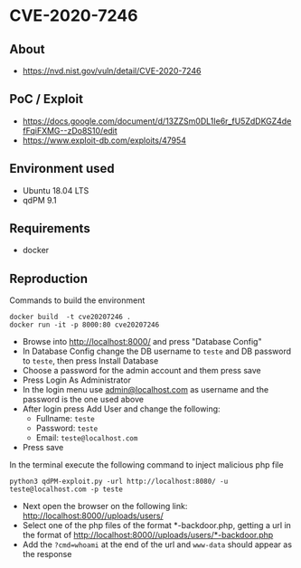 # CVE-2020-7246

## About
* <https://nvd.nist.gov/vuln/detail/CVE-2020-7246>


## PoC / Exploit
 * <https://docs.google.com/document/d/13ZZSm0DL1Ie6r_fU5ZdDKGZ4defFqiFXMG--zDo8S10/edit>
 * <https://www.exploit-db.com/exploits/47954>

## Environment used
* Ubuntu 18.04 LTS
* qdPM 9.1

## Requirements
* docker
## Reproduction 
Commands to build the environment
```shell script
docker build  -t cve20207246 .
docker run -it -p 8000:80 cve20207246
```
* Browse into <http://localhost:8000/> and press "Database Config"
* In Database Config change the DB username to ```teste``` and DB password to ```teste```, then press Install Database
* Choose a password for the admin account and them press save
* Press Login As Administrator
* In the login menu use admin@localhost.com as username and the password is the one used above
* After login press Add User and change the following:
     * Fullname: ```teste```
     * Password: ```teste```
     * Email: ```teste@localhost.com```
* Press save

In the terminal execute the following command to inject malicious php file
```shell script
python3 qdPM-exploit.py -url http://localhost:8080/ -u teste@localhost.com -p teste
```
* Next open the browser on the following link: <http://localhost:8000//uploads/users/>
* Select one of the php files of the format *-backdoor.php, getting a url in the format of <http://localhost:8000//uploads/users/*-backdoor.php>
* Add the ``` ?cmd=whoami ``` at the end of the url and ``` www-data ``` should appear as the response